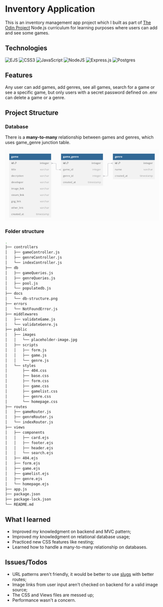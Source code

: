 # Inventory Application

This is an inventory management app project which I built as part of [The Odin Project](https://www.theodinproject.com/) Node.js curriculum for learning purposes where users can add and see some games.

## Technologies

![EJS](https://img.shields.io/badge/ejs-%23B4CA65.svg?style=for-the-badge&logo=ejs&logoColor=black)
![CSS3](https://img.shields.io/badge/css3-%231572B6.svg?style=for-the-badge&logo=css3&logoColor=white)
![JavaScript](https://img.shields.io/badge/javascript-%23323330.svg?style=for-the-badge&logo=javascript&logoColor=%23F7DF1E)
![NodeJS](https://img.shields.io/badge/node.js-6DA55F?style=for-the-badge&logo=node.js&logoColor=white)
![Express.js](https://img.shields.io/badge/express.js-%23404d59.svg?style=for-the-badge&logo=express&logoColor=%2361DAFB)
![Postgres](https://img.shields.io/badge/postgres-%23316192.svg?style=for-the-badge&logo=postgresql&logoColor=white)

## Features

Any user can add games, add genres, see all games, search for a game or see a specific game, but only users with a secret password defined on .env can delete a game or a genre.

## Project Structure

### Database

There is a **many-to-many** relationship between games and genres, which uses game_genre junction table.

<img src="./docs/db-structure.png" alt="Database structure with one game table, one genre table and one game_genre table" title="Database structure">

### Folder structure

```bash
.
├── controllers
│   ├── gameController.js
│   ├── genreController.js
│   └── indexController.js
├── db
│   ├── gameQueries.js
│   ├── genreQueries.js
│   ├── pool.js
│   └── populatedb.js
├── docs
│   └── db-structure.png
├── errors
│   └── NotFoundError.js
├── middlewares
│   ├── validateGame.js
│   └── validateGenre.js
├── public
│   ├── images
│   │   └── placeholder-image.jpg
│   ├── scripts
│   │   ├── form.js
│   │   ├── game.js
│   │   └── genre.js
│   └── styles
│       ├── 404.css
│       ├── base.css
│       ├── form.css
│       ├── game.css
│       ├── gamelist.css
│       ├── genre.css
│       └── homepage.css
├── routes
│   ├── gameRouter.js
│   ├── genreRouter.js
│   └── indexRouter.js
├── views
│   ├── components
│   │   ├── card.ejs
│   │   ├── footer.ejs
│   │   ├── header.ejs
│   │   └── search.ejs
│   ├── 404.ejs
│   ├── form.ejs
│   ├── game.ejs
│   ├── gamelist.ejs
│   ├── genre.ejs
│   └── homepage.ejs
├── app.js
├── package.json
├── package-lock.json
└── README.md
```

## What I learned

<ul>
    <li>Improved my knowledgment on backend and MVC pattern;</li>
    <li>Improved my knowledgment on relational database usage;</li>
    <li>Practiced new CSS features like nesting;</li>
    <li>Learned how to handle a many-to-many relationship on databases.</li>
</ul>

## Issues/Todos

<ul>
    <li>
        URL patterns aren't friendly, it would be better to use 
        <a href="https://developer.mozilla.org/en-US/docs/Glossary/Slug">slugs</a> 
        with better routes;
    </li>
    <li>Image links from user input aren't checked on backend for a valid image source;</li>
    <li>The CSS and Views files are messed up;</li>
    <li>Performance wasn't a concern.</li>
</ul>
